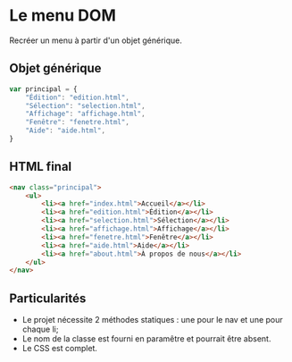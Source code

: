 # Le menu DOM
Recréer un menu à partir d'un objet générique.

## Objet générique
```javascript
var principal = {
    "Édition": "edition.html",
    "Sélection": "selection.html",
    "Affichage": "affichage.html",
    "Fenêtre": "fenetre.html",
    "Aide": "aide.html",
}
```

## HTML final

```html
<nav class="principal">
    <ul>
        <li><a href="index.html">Accueil</a></li>
        <li><a href="edition.html">Édition</a></li>
        <li><a href="selection.html">Sélection</a></li>
        <li><a href="affichage.html">Affichage</a></li>
        <li><a href="fenetre.html">Fenêtre</a></li>
        <li><a href="aide.html">Aide</a></li>
        <li><a href="about.html">À propos de nous</a></li>
    </ul>
</nav>
```
## Particularités
- Le projet nécessite 2 méthodes statiques : une pour le nav et une pour chaque li;
- Le nom de la classe est fourni en paramêtre et pourrait être absent.
- Le CSS est complet.